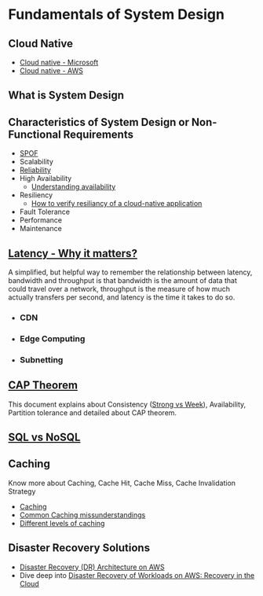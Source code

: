 # Fundamentals of System Design
## Cloud Native
- [Cloud native - Microsoft](https://learn.microsoft.com/en-us/dotnet/architecture/cloud-native/definition)
- [Cloud native - AWS](https://aws.amazon.com/what-is/cloud-native/)
## What is System Design
## Characteristics of System Design or Non-Functional Requirements
- [SPOF](https://en.wikipedia.org/wiki/Single_point_of_failure)
- Scalability
- [Reliability](https://docs.aws.amazon.com/wellarchitected/latest/reliability-pillar/reliability.html)
- High Availability
    - [Understanding availability](https://docs.aws.amazon.com/whitepapers/latest/availability-and-beyond-improving-resilience/understanding-availability.html) 
- Resiliency
    - [How to verify resiliancy of a cloud-native application](https://www.ibm.com/blog/a-four-step-approach-to-verifying-the-resiliency-of-cloud-native-applications/)
- Fault Tolerance
- Performance
- Maintenance
## [Latency - Why it matters?](https://www.ibm.com/topics/latency)
A simplified, but helpful way to remember the relationship between latency, bandwidth and throughput is that bandwidth is the amount of data that could travel over a network, throughput is the measure of how much actually transfers per second, and latency is the time it takes to do so.
- ### CDN
- ### Edge Computing
- ### Subnetting
## [CAP Theorem](https://www.ibm.com/topics/cap-theorem)
This document explains about Consistency ([Strong vs Week](https://www.geeksforgeeks.org/eventual-vs-strong-consistency-in-distributed-databases/)), Availability, Partition tolerance and detailed about CAP theorem.


## [SQL vs NoSQL](https://www.ibm.com/blog/sql-vs-nosql/)
## Caching
Know more about Caching, Cache Hit, Cache Miss, Cache Invalidation Strategy
- [Caching](https://medium.com/must-know-computer-science/system-design-caching-acbd1b02ca01)
- [Common Caching missunderstandings](https://medium.com/geekculture/system-design-basics-5-common-caching-misunderstandings-explained-2f19b1c88373)
- [Different levels of caching](https://medium.com/@abhishekranjandev/caching-in-system-design-an-in-depth-exploration-b51e2c2e4dbd)

## Disaster Recovery Solutions
- [Disaster Recovery (DR) Architecture on AWS](https://aws.amazon.com/blogs/architecture/disaster-recovery-dr-architecture-on-aws-part-i-strategies-for-recovery-in-the-cloud/)
- Dive deep into [Disaster Recovery of Workloads on AWS: Recovery in the Cloud](https://docs.aws.amazon.com/whitepapers/latest/disaster-recovery-workloads-on-aws/introduction.html)
